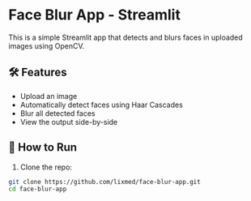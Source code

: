 # Face Blur App - Streamlit

This is a simple Streamlit app that detects and blurs faces in uploaded images using OpenCV.



## 🛠 Features
- Upload an image
- Automatically detect faces using Haar Cascades
- Blur all detected faces
- View the output side-by-side

## 🚀 How to Run

1. Clone the repo:
```bash
git clone https://github.com/lixmed/face-blur-app.git
cd face-blur-app
